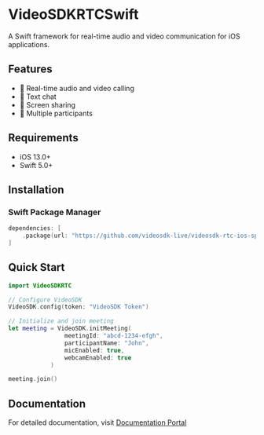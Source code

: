 # VideoSDKRTCSwift

A Swift framework for real-time audio and video communication for iOS applications.

## Features

- 🎥 Real-time audio and video calling
- 💬 Text chat
- 🔄 Screen sharing
- 👥 Multiple participants

## Requirements

- iOS 13.0+
- Swift 5.0+

## Installation

### Swift Package Manager

```swift
dependencies: [
    .package(url: "https://github.com/videosdk-live/videosdk-rtc-ios-spm.git", from: "2.1.1")
]
```

## Quick Start

```swift
import VideoSDKRTC

// Configure VideoSDK
VideoSDK.config(token: "VideoSDK Token")

// Initialize and join meeting
let meeting = VideoSDK.initMeeting(
		        meetingId: "abcd-1234-efgh",
		        participantName: "John",
		        micEnabled: true,
		        webcamEnabled: true
		    )

meeting.join()
```

## Documentation

For detailed documentation, visit [Documentation Portal](https://docs.videosdk.live/ios/guide/video-and-audio-calling-api-sdk/ios-sdk-spm)
